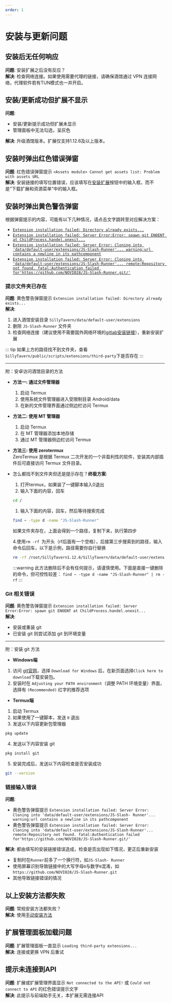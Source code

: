 ```yaml
---
order: 1
---
```


# 安装与更新问题

## 安装后无任何响应

**问题**: 安装扩展之后没有反应？  
**解决**: 检查网络连接。如果使用需要代理的链接，请确保酒馆通过 VPN 连接网络，代理软件若有TUN模式也一并开启。

## 安装/更新成功但扩展不显示

**问题**: 
- 安装/更新提示成功但扩展未显示
- 管理面板中无法勾选，呈灰色

**解决**: 升级酒馆版本。扩展仅支持1.12.6及以上版本。

## 安装时弹出红色错误弹窗
**问题**: 红色错误弹窗提示 `<Assets module> Cannot get assets list: Problem with assets URL`  
**解决**: 安装链接的填写位置错误，应该填写在[安装扩展](../安装与更新#sillytavern在线安装)按钮中的输入框，而不是“下载扩展和资源菜单”中的输入框。

## 安装时弹出黄色警告弹窗

根据弹窗提示的内容，可能有以下几种情况，请点击文字跳转至对应解决方案：

- [`Extension installation failed: Directory already exists...`](#提示文件夹已存在)
- [`Extension installation failed: Server Error:Error: spawn git ENOENT at ChildProcess.handel.onexit...`](#git-相关错误)
- [`Extension installation failed: Server Error: Cloning into 'data/default-user/extensions/JS-Slash-Runner'... warning:url contains a newline in its pathcomponent`](#链接输入错误)
- [`Extension installation failed: Server Error: Cloning into 'data/default-user/extensions/JS-Slash-Runner'... remote:Repository not found. fatal:Authentication failed for'https://github.com/NOVI028/JS-Slash-Runner.git/'`](#链接输入错误)

### 提示文件夹已存在
**问题**: 黄色警告弹窗提示 `Extension installation failed: Directory already exists...`  
**解决**: 
1. 进入酒馆安装目录 `SillyTavern/data/default-user/extensions`
2. 删除 `JS-Slash-Runner` 文件夹
3. 检查网络连接（建议使用不需要国外网络环境的[gitlab安装链接](../安装与更新#sillytavern在线安装)），重新安装扩展

::: tip
如果上方的路径找不到文件夹，查看`SillyTavern/public/scripts/extensions/third-party`下是否存在
:::

---
附：安卓访问酒馆目录的方法

- **方法一: 通过文件管理器**
  1. 启动 Termux
  2. 使用系统文件管理器进入受限制目录 Android/data
  3. 在新的文件管理界面通过侧边栏访问 Termux

- **方法二: 使用 MT 管理器**
  1. 启动 Termux
  2. 在 MT 管理器添加本地存储
  3. 通过 MT 管理器侧边栏访问 Termux

- **方法三: 使用 zerotermux**  
  ZeroTermux 是根据 Termux 二次开发的一个非盈利性的软件，安装其内部插件后可直接访问 Termux 文件目录。

- 怎么都找不到文件夹但还是提示存在？**终极方案**:  
  1. 打开termux，如果装了一键脚本输入0退出
  2. 输入下面的内容，回车
  ```bash
  cd /
  ```
  1. 输入下面的内容，回车，然后等待搜索完成
  ```bash
  find ~ -type d -name "JS-Slash-Runner"
  ```
  如果文件夹存在，上面会得到一个路径，复制下来，执行第四步

  4.使用`rm -rf `为开头（rf后面有一个空格），后接第三步搜索到的路径，输入命令后回车，以下是示例，路径需要你自行替换
  ```bash
  rm -rf /root/SillyTavern1.12.6/SillyTavern/data/default-user/extensions/JS-Slash-Runner
  ```
  :::warning
  此方法删除后不会有任何提示，请谨慎使用。下面是直接一键删除的命令，但可控性较差：
  `find ~ -type d -name "JS-Slash-Runner" | rm -rf`
  :::

### Git 相关错误
**问题**: 黄色警告弹窗提示 `Extension installation failed: Server Error:Error: spawn git ENOENT at ChildProcess.handel.onexit...`  
**解决**: 
- 安装或重装 git
- 已安装 git 则尝试添加 git 到环境变量

---

附：安装 git 方法

- **Windows端**
1. 访问 [git官网](https://git-scm.com/downloads)，选择 `Download for Windows` 后，在新页面选择`Click here to download`下载安装包。
2. 安装时在 `Adjusting your PATH environment`（调整 PATH 环境变量）界面，选择有 `(Recommended)` 红字的推荐选项

- **Termux端**
1. 启动 Termux
2. 如果使用了一键脚本，发送 `0` 退出
3. 发送以下内容更新包管理器
```bash
pkg update
```
4. 发送以下内容安装 git
```bash
pkg install git
```
5. 安装完成后，发送以下内容检查是否安装成功
```bash
git --version
```

### 链接输入错误
**问题**: 
- 黄色警告弹窗提示 `Extension installation failed: Server Error: Cloning into 'data/default-user/extensions/JS-Slash- Runner'... warning:url contains a newline in its pathcomponent`
- 黄色警告弹窗提示 `Extension installation failed: Server Error: Cloning into 'data/default-user/extensions/JS-Slash-Runner'... remote:Repository not found. fatal:Authentication failed for'https://github.com/NOVI028/JS-Slash-Runner.git/'`  
  
**解决**: 都由填写的安装链接错误造成，检查是否出现如下情况，更正后重新安装
- 复制时在`Runner`前多了一个换行符，如`JS-Slash- Runner`
- 使用屏幕识别导致链接中的大写字母`O`与数字`0`混淆，如`https://github.com/NOVI028/JS-Slash-Runner.git`
- 其他导致链接错误的情况

## 以上安装方法都失败
**问题**: 常规安装方法都失败？  
**解决**: 使用[手动安装方法](../安装与更新#手动安装)

## 扩展管理面板加载问题
**问题**: 扩展管理面板一直显示 `Loading third-party extensions...`  
**解决**: 连接或更换 VPN 后重试

## 提示未连接到API
**问题**: 扩展或扩展管理界面显示 `Not connected to the API!` 或 `Could not connect to API` 的红色错误提示文字  
**解决**: 此提示与前端助手无关，本扩展无需连接API
